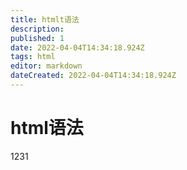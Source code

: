 ```yaml
---
title: htmlt语法
description: 
published: 1
date: 2022-04-04T14:34:18.924Z
tags: html
editor: markdown
dateCreated: 2022-04-04T14:34:18.924Z
---
```


# html语法
 1231
